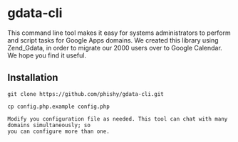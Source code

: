 gdata-cli
=========

This command line tool makes it easy for systems administrators to
perform and script tasks for Google Apps domains. We created this library
using Zend_Gdata, in order to migrate our 2000 users over to Google
Calendar. We hope you find it useful.

Installation
------------

	git clone https://github.com/phishy/gdata-cli.git

	cp config.php.example config.php

	Modify you configuration file as needed. This tool can chat with many domains simultaneously; so
	you can configure more than one.



